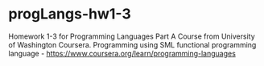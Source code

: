 # progLangs-hw1-3
Homework 1-3 for Programming Languages Part A
Course from University of Washington Coursera. Programming using SML functional programming language - https://www.coursera.org/learn/programming-languages
